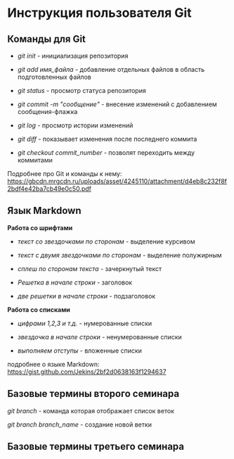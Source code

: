 # Инструкция пользователя Git
## Команды для Git
 * *git init* - инициализация репозитория

 * *git add имя_файла* - добавление отдельных файлов в область подготовленных файлов
 
* *git status* - просмотр статуса репозитория

* *git commit -m "сообщение"* - внесение изменений с добавлением сообщения-флажка

* *git log* - просмотр истории изменений


* *git diff* - показывает изменения после последнего коммита

* *git checkout commit_number* - позволят переходить между коммитами

Подробнее про Git и команды к нему: https://gbcdn.mrgcdn.ru/uploads/asset/4245110/attachment/d4eb8c232f8f2bdf4e42ba7cb49e0c50.pdf

## Язык Markdown
**Работа со шрифтами**

* *текст со звездочками по сторонам* - выделение курсивом

* *текст с двумя звездочками по сторонам* - выделение полужирным

* *сплеш по сторонам текста* - зачеркнутый текст

* *Решетка в начале строки* - заголовок

* *две решетки в начале строки* - подзаголовок

**Работа со списками**

* *цифрами 1,2,3 и т.д.* - нумерованные списки

* *звездочка в начале строки* - ненумерованные списки

* *выполняем отступы* - вложенные списки

подробнее о языке Markdown: https://gist.github.com/Jekins/2bf2d0638163f1294637

## Базовые термины второго семинара
*git branch* - команда которая отображает список веток

*git branch branch_name* - создание новой ветки


## Базовые термины третьего семинара
